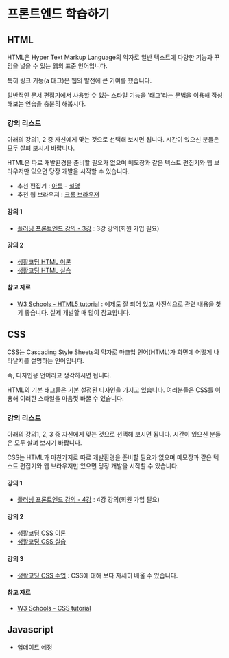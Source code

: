 # 프론트엔드 학습하기

## HTML

HTML은 Hyper Text Markup Language의 약자로 일반 텍스트에 다양한 기능과 꾸밈을 넣을 수 있는 웹의 표준 언어입니다.

특히 링크 기능(a 태그)은 웹의 발전에 큰 기여를 했습니다.

일반적인 문서 편집기에서 사용할 수 있는 스타일 기능을 '태그'라는 문법을 이용해 작성해보는 연습을 충분히 해봅시다.

### 강의 리스트

아래의 강의1, 2 중 자신에게 맞는 것으로 선택해 보시면 됩니다. 시간이 있으신 분들은 모두 살펴 보시기 바랍니다.

HTML은 따로 개발환경을 준비할 필요가 없으며 메모장과 같은 텍스트 편집기와 웹 브라우저만 있으면 당장 개발을 시작할 수 있습니다.

- 추천 편집기 : [아톰](https://atom.io/) - [설명](https://opentutorials.org/course/1688/9346)
- 추천 웹 브라우저 : [크롬 브라우저](https://www.google.co.kr/chrome/browser/desktop/)

#### 강의 1

- [플러닝 프론트엔드 강의 - 3강](https://www.flearning.net/courses/5) : 3강 강의(회원 가입 필요)

#### 강의 2

- [생활코딩 HTML 이론](https://opentutorials.org/course/1688/9340)
- [생활코딩 HTML 실습](https://opentutorials.org/course/1688/9345)

#### 참고 자료

- [W3 Schools - HTML5 tutorial](https://www.w3schools.com/html/default.asp) : 예제도 잘 되어 있고 사전식으로 관련 내용을 찾기 좋습니다. 실제 개발할 때 많이 참고합니다.

## CSS

CSS는 Cascading Style Sheets의 약자로 마크업 언어(HTML)가 화면에 어떻게 나타날지를 설명하는 언어입니다.

즉, 디자인용 언어라고 생각하시면 됩니다.

HTML의 기본 태그들은 기본 설정된  디자인을 가지고 있습니다. 여러분들은 CSS를 이용해 이러한 스타일을 마음껏 바꿀 수 있습니다.

### 강의 리스트

아래의 강의1, 2, 3 중 자신에게 맞는 것으로 선택해 보시면 됩니다. 시간이 있으신 분들은 모두 살펴 보시기 바랍니다.

CSS는 HTML과 마찬가지로 따로 개발환경을 준비할 필요가 없으며 메모장과 같은 텍스트 편집기와 웹 브라우저만 있으면 당장 개발을 시작할 수 있습니다.

#### 강의 1

- [플러닝 프론트엔드 강의 - 4강](https://www.flearning.net/courses/5) : 4강 강의(회원 가입 필요)

#### 강의 2

- [생활코딩 CSS 이론](https://opentutorials.org/course/1688/9350)
- [생활코딩 CSS 실습](https://opentutorials.org/course/1688/9351)

#### 강의 3

- [생활코딩 CSS 수업](https://opentutorials.org/course/2418) : CSS에 대해 보다 자세히 배울 수 있습니다.

#### 참고 자료

- [W3 Schools - CSS tutorial](https://www.w3schools.com/css/default.asp)

## Javascript

- 업데이트 예정
